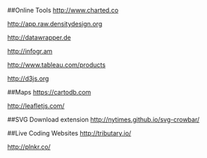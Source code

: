##Online Tools
http://www.charted.co

http://app.raw.densitydesign.org

http://datawrapper.de

http://infogr.am

http://www.tableau.com/products 

http://d3js.org 

##Maps
https://cartodb.com 

http://leafletjs.com/


##SVG Download extension 
http://nytimes.github.io/svg-crowbar/ 

##Live Coding Websites 
http://tributary.io/ 

http://plnkr.co/
